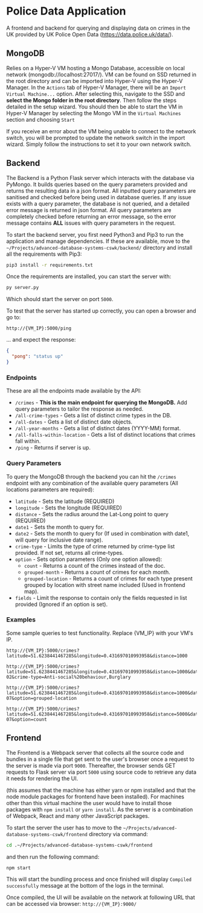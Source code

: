 # Police Data Application
A frontend and backend for querying and displaying data on crimes in the UK provided by UK Police Open Data (https://data.police.uk/data/).



## MongoDB
Relies on a Hyper-V VM hosting a Mongo Database, accessible on local network (mongodb://localhost:27017/). VM can be found on SSD returned in the root directory and can be imported into Hyper-V using the Hyper-V Manager. In the `Actions` tab of Hyper-V Manager, there will be an `Import Virtual Machine...` option. After selecting this, navigate to the SSD and __select the Mongo folder in the root directory__. Then follow the steps detailed in the setup wizard. You should then be able to start the VM in Hyper-V Manager by selecting the Mongo VM in the `Virtual Machines` section and choosing `Start`

If you receive an error about the VM being unable to connect to the network switch, you will be prompted to update the network switch in the import wizard. Simply follow the instructions to set it to your own network switch.

## Backend
The Backend is a Python Flask server which interacts with the database via PyMongo. It builds queries based on the query parameters provided and returns the resulting data in a json format. All inputted query parameters are sanitised and checked before being used in database queries. If any issue exists with a query parameter, the database is not queried, and a detailed error message is returned in json format. All query parameters are completely checked before returning an error message, so the error message contains __ALL__ issues with query parameters in the request.

To start the backend server, you first need Python3 and Pip3 to run the application and manage dependencies. If these are available, move to the `~/Projects/advanced-database-systems-cswk/backend/` directory and install all the requirements with Pip3:
```bash
pip3 install -r requirements.txt
```
Once the requirements are installed, you can start the server with:
```bash
py server.py
```
Which should start the server on port `5000`.

To test that the server has started up correctly, you can open a browser and go to:
```url
http://{VM_IP}:5000/ping
```
... and expect the response:
```json
{
  "pong": "status up"
}
```

### Endpoints
These are all the endpoints made available by the API:
* `/crimes` - __This is the main endpoint for querying the MongoDB.__ Add query parameters to tailor the response as needed.
* `/all-crime-types` - Gets a list of distinct crime types in the DB.
* `/all-dates` - Gets a list of distinct date objects.
* `/all-year-months` - Gets a list of distinct dates (YYYY-MM) format.
* `/all-falls-within-location` - Gets a list of distinct locations that crimes fall within.
* `/ping` - Returns if server is up.

### Query Parameters
To query the MongoDB through the backend you can hit the `/crimes` endpoint with any combination of the available query parameters (All locations parameters are required):
* `latitude` - Sets the latitude (REQUIRED)
* `longitude` - Sets the longitude (REQUIRED)
* `distance` - Sets the radius around the Lat-Long point to query (REQUIRED)
* `date1` - Sets the month to query for.
* `date2` - Sets the month to query for (If used in combination with date1, will query for inclusive date range).
* `crime-type` - Limits the type of crime returned by crime-type list provided. If not set, returns all crime-types.
* `option` - Sets option parameters (Only one option allowed):
  * `count` - Returns a count of the crimes instead of the doc.
  * `grouped-month` - Returns a count of crimes for each month.
  * `grouped-location` - Returns a count of crimes for each type present grouped by location with street name included (Used in frontend map).
* `fields` - Limit the response to contain only the fields requested in list provided (Ignored if an option is set).

### Examples
Some sample queries to test functionality. Replace {VM_IP} with your VM's IP.

```
http://{VM_IP}:5000/crimes?latitude=51.6238441467285&longitude=0.431697010993958&distance=1000
```
```
http://{VM_IP}:5000/crimes?latitude=51.6238441467285&longitude=0.431697010993958&distance=1000&date1=2018-02&crime-type=Anti-social%20behaviour,Burglary
```
```
http://{VM_IP}:5000/crimes?latitude=51.6238441467285&longitude=0.431697010993958&distance=1000&date2=2019-07&option=grouped-location
```
```
http://{VM_IP}:5000/crimes?latitude=51.6238441467285&longitude=0.431697010993958&distance=5000&date2=2019-07&option=count
```

## Frontend
The Frontend is a Webpack server that collects all the source code and bundles in a single file that get sent to the user's browser once a request to the server is made via port `9000`. Thereafter, the browser sends GET requests to Flask server via port `5000` using source code to retrieve any data it needs for rendering the UI.

(this assumes that the machine has either yarn or npm installed and that the node module packages for frontend have been installed). For machines other than this virtual machine the user would have to install those packages with `npm install` or `yarn install`. As the server is a combination of Webpack, React and many other JavaScript packages.

To start the server the user has to move to the `~/Projects/advanced-database-systems-cswk/frontend` directory via command:
```bash
cd .~/Projects/advanced-database-systems-cswk/frontend
```
and then run the following command:
```bash
npm start
```
This will start the bundling process and once finished will display `Compiled successfully` message at the bottom of the logs in the terminal.

Once compiled, the UI will be available on the network at following URL that can be accessed via browser:
```http://{VM_IP}:9000/```